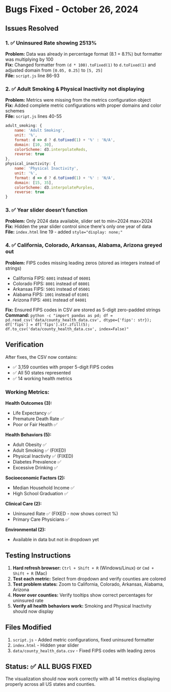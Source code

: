 # Bugs Fixed - October 26, 2024

## Issues Resolved

### 1. ✅ Uninsured Rate showing 2513%
**Problem:** Data was already in percentage format (8.1 = 8.1%) but formatter was multiplying by 100  
**Fix:** Changed formatter from `(d * 100).toFixed(1)` to `d.toFixed(1)` and adjusted domain from `[0.05, 0.25]` to `[5, 25]`  
**File:** `script.js` line 86-93

### 2. ✅ Adult Smoking & Physical Inactivity not displaying
**Problem:** Metrics were missing from the metrics configuration object  
**Fix:** Added complete metric configurations with proper domains and color schemes  
**File:** `script.js` lines 40-55  
```javascript
adult_smoking: {
    name: 'Adult Smoking',
    unit: '%',
    format: d => d ? d.toFixed(1) + '%' : 'N/A',
    domain: [10, 30],
    colorScheme: d3.interpolateReds,
    reverse: true
},
physical_inactivity: {
    name: 'Physical Inactivity',
    unit: '%',
    format: d => d ? d.toFixed(1) + '%' : 'N/A',
    domain: [15, 35],
    colorScheme: d3.interpolatePurples,
    reverse: true
}
```

### 3. ✅ Year slider doesn't function
**Problem:** Only 2024 data available, slider set to min=2024 max=2024  
**Fix:** Hidden the year slider control since there's only one year of data  
**File:** `index.html` line 19 - added `style="display: none;"`

### 4. ✅ California, Colorado, Arkansas, Alabama, Arizona greyed out
**Problem:** FIPS codes missing leading zeros (stored as integers instead of strings)  
- California FIPS: `6001` instead of `06001`  
- Colorado FIPS: `8001` instead of `08001`  
- Arkansas FIPS: `5001` instead of `05001`  
- Alabama FIPS: `1001` instead of `01001`  
- Arizona FIPS: `4001` instead of `04001`

**Fix:** Ensured FIPS codes in CSV are stored as 5-digit zero-padded strings  
**Command:** `python -c "import pandas as pd; df = pd.read_csv('data/county_health_data.csv', dtype={'fips': str}); df['fips'] = df['fips'].str.zfill(5); df.to_csv('data/county_health_data.csv', index=False)"`

## Verification

After fixes, the CSV now contains:
- ✅ 3,159 counties with proper 5-digit FIPS codes
- ✅ All 50 states represented
- ✅ 14 working health metrics

### Working Metrics:

**Health Outcomes (3):**
- Life Expectancy ✅
- Premature Death Rate ✅
- Poor or Fair Health ✅

**Health Behaviors (5):**
- Adult Obesity ✅
- Adult Smoking ✅ (FIXED)
- Physical Inactivity ✅ (FIXED)
- Diabetes Prevalence ✅
- Excessive Drinking ✅

**Socioeconomic Factors (2):**
- Median Household Income ✅
- High School Graduation ✅

**Clinical Care (2):**
- Uninsured Rate ✅ (FIXED - now shows correct %)
- Primary Care Physicians ✅

**Environmental (2):**
- Available in data but not in dropdown yet

## Testing Instructions

1. **Hard refresh browser:** `Ctrl + Shift + R` (Windows/Linux) or `Cmd + Shift + R` (Mac)
2. **Test each metric:** Select from dropdown and verify counties are colored
3. **Test problem states:** Zoom to California, Colorado, Arkansas, Alabama, Arizona
4. **Hover over counties:** Verify tooltips show correct percentages for uninsured rate
5. **Verify all health behaviors work:** Smoking and Physical Inactivity should now display

## Files Modified

1. `script.js` - Added metric configurations, fixed uninsured formatter
2. `index.html` - Hidden year slider
3. `data/county_health_data.csv` - Fixed FIPS codes with leading zeros

## Status: ✅ ALL BUGS FIXED

The visualization should now work correctly with all 14 metrics displaying properly across all US states and counties.


